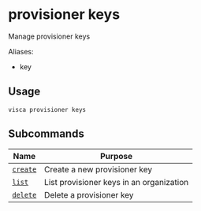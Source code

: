 # provisioner keys

Manage provisioner keys

Aliases:

- key

## Usage

```console
visca provisioner keys
```

## Subcommands

| Name                                                | Purpose                                  |
| --------------------------------------------------- | ---------------------------------------- |
| [<code>create</code>](./provisioner_keys_create.md) | Create a new provisioner key             |
| [<code>list</code>](./provisioner_keys_list.md)     | List provisioner keys in an organization |
| [<code>delete</code>](./provisioner_keys_delete.md) | Delete a provisioner key                 |
